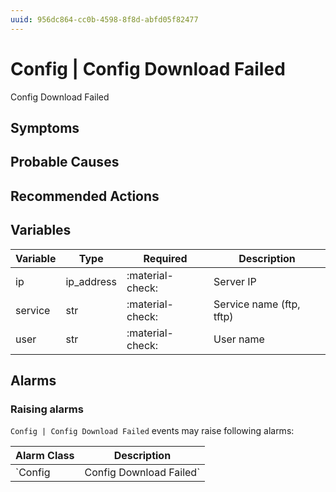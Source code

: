 ```yaml
---
uuid: 956dc864-cc0b-4598-8f8d-abfd05f82477
---
```

# Config | Config Download Failed

Config Download Failed

## Symptoms

## Probable Causes

## Recommended Actions

## Variables

Variable | Type | Required | Description
--- | --- | --- | ---
ip | ip_address | :material-check: | Server IP
service | str | :material-check: | Service name (ftp, tftp)
user | str | :material-check: | User name

## Alarms

### Raising alarms

`Config | Config Download Failed` events may raise following alarms:

Alarm Class | Description
--- | ---
`Config | Config Download Failed` | dispose
